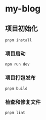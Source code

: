 # my-blog

## 项目初始化

```
pnpm install
```

### 项目启动

```
npm run dev
```

### 项目打包发布

```
pnpm build
```

### 检查和修复文件

```
pnpm lint
```

